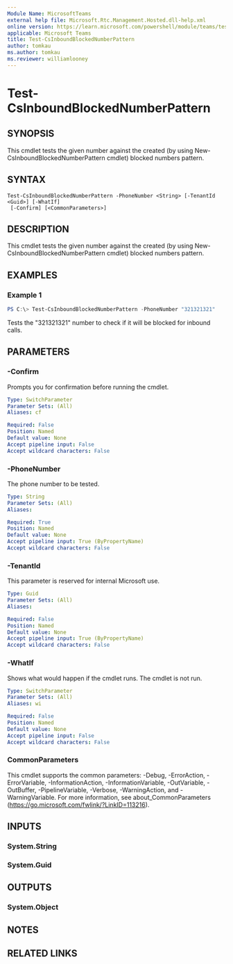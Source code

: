 ```yaml
---
Module Name: MicrosoftTeams
external help file: Microsoft.Rtc.Management.Hosted.dll-help.xml 
online version: https://learn.microsoft.com/powershell/module/teams/test-csinboundblockednumberpattern
applicable: Microsoft Teams 
title: Test-CsInboundBlockedNumberPattern
author: tomkau
ms.author: tomkau
ms.reviewer: williamlooney
---
```


# Test-CsInboundBlockedNumberPattern

## SYNOPSIS
This cmdlet tests the given number against the created (by using New-CsInboundBlockedNumberPattern cmdlet) blocked numbers pattern.

## SYNTAX

```
Test-CsInboundBlockedNumberPattern -PhoneNumber <String> [-TenantId <Guid>] [-WhatIf]
 [-Confirm] [<CommonParameters>]
```

## DESCRIPTION
This cmdlet tests the given number against the created (by using New-CsInboundBlockedNumberPattern cmdlet) blocked numbers pattern.

## EXAMPLES

### Example 1
```powershell
PS C:\> Test-CsInboundBlockedNumberPattern -PhoneNumber "321321321"
```

Tests the "321321321" number to check if it will be blocked for inbound calls.

## PARAMETERS

### -Confirm
Prompts you for confirmation before running the cmdlet.

```yaml
Type: SwitchParameter
Parameter Sets: (All)
Aliases: cf

Required: False
Position: Named
Default value: None
Accept pipeline input: False
Accept wildcard characters: False
```

### -PhoneNumber
The phone number to be tested.

```yaml
Type: String
Parameter Sets: (All)
Aliases:

Required: True
Position: Named
Default value: None
Accept pipeline input: True (ByPropertyName)
Accept wildcard characters: False
```

### -TenantId
This parameter is reserved for internal Microsoft use.

```yaml
Type: Guid
Parameter Sets: (All)
Aliases:

Required: False
Position: Named
Default value: None
Accept pipeline input: True (ByPropertyName)
Accept wildcard characters: False
```

### -WhatIf
Shows what would happen if the cmdlet runs.
The cmdlet is not run.

```yaml
Type: SwitchParameter
Parameter Sets: (All)
Aliases: wi

Required: False
Position: Named
Default value: None
Accept pipeline input: False
Accept wildcard characters: False
```

### CommonParameters
This cmdlet supports the common parameters: -Debug, -ErrorAction, -ErrorVariable, -InformationAction, -InformationVariable, -OutVariable, -OutBuffer, -PipelineVariable, -Verbose, -WarningAction, and -WarningVariable. For more information, see about_CommonParameters (https://go.microsoft.com/fwlink/?LinkID=113216).

## INPUTS

### System.String

### System.Guid

## OUTPUTS

### System.Object
## NOTES

## RELATED LINKS
